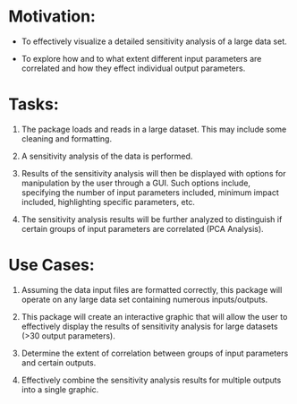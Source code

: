 # Motivation:
- To effectively visualize a detailed sensitivity analysis of a large data set.

- To explore how and to what extent different input parameters are correlated and how they effect individual output parameters.


# Tasks:
1) The package loads and reads in a large dataset. This may include some cleaning and formatting.

2) A sensitivity analysis of the data is performed.

3) Results of the sensitivity analysis will then be displayed with options for manipulation by the user through a GUI. Such options include, specifying the number of input parameters included, minimum impact included, highlighting specific parameters, etc.

4) The sensitivity analysis results will be further analyzed to distinguish if certain groups of input parameters are correlated (PCA Analysis).

# Use Cases:
1) Assuming the data input files are formatted correctly, this package will operate on any large data set containing numerous inputs/outputs.

2) This package will create an interactive graphic that will allow the user to effectively display the results of sensitivity analysis for large datasets (>30 output parameters).

3) Determine the extent of correlation between groups of input parameters and certain outputs.

4) Effectively combine the sensitivity analysis results for multiple outputs into a single graphic.
